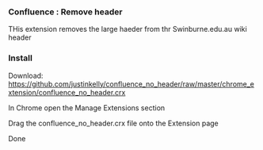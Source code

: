 ### Confluence : Remove header

THis extension removes the large haeder from thr Swinburne.edu.au wiki header

### Install

Download: https://github.com/justinkelly/confluence_no_header/raw/master/chrome_extension/confluence_no_header.crx

In Chrome open the Manage Extensions section

Drag the confluence_no_header.crx file onto the Extension page

Done
